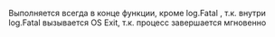 Выполняется всегда в конце функции, кроме log.Fatal , т.к. внутри log.Fatal вызывается OS Exit, т.к. процесс завершается мгновенно